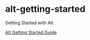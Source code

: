 # alt-getting-started
Getting Started with Alt

[Alt Getting Started Guide](http://alt.js.org/guide/)
